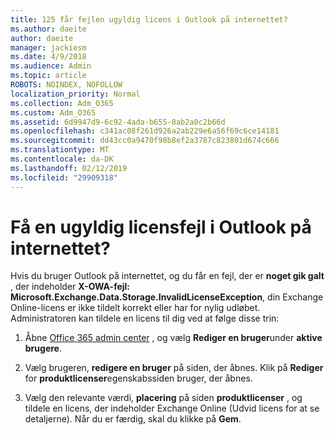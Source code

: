```yaml
---
title: 125 får fejlen ugyldig licens i Outlook på internettet?
ms.author: daeite
author: daeite
manager: jackiesm
ms.date: 4/9/2018
ms.audience: Admin
ms.topic: article
ROBOTS: NOINDEX, NOFOLLOW
localization_priority: Normal
ms.collection: Adm_O365
ms.custom: Adm_O365
ms.assetid: 6d9947d9-6c92-4ada-b655-8ab2a0c2b66d
ms.openlocfilehash: c341ac08f261d926a2ab229e6a56f69c6ce14181
ms.sourcegitcommit: dd43cc0a9470f98b8ef2a3787c823801d674c666
ms.translationtype: MT
ms.contentlocale: da-DK
ms.lasthandoff: 02/12/2019
ms.locfileid: "29909318"
---
```

# <a name="getting-an-invalid-license-error-in-outlook-on-the-web"></a>Få en ugyldig licensfejl i Outlook på internettet?

Hvis du bruger Outlook på internettet, og du får en fejl, der er **noget gik galt** , der indeholder **X-OWA-fejl: Microsoft.Exchange.Data.Storage.InvalidLicenseException**, din Exchange Online-licens er ikke tildelt korrekt eller har for nylig udløbet. Administratoren kan tildele en licens til dig ved at følge disse trin:
  
1. Åbne [Office 365 admin center](https://portal.office.com/adminportal/home#/homepage) , og vælg **Rediger en bruger**under **aktive brugere**.
    
2. Vælg brugeren, **redigere en bruger** på siden, der åbnes. Klik på **Rediger** for **produktlicenser**egenskabssiden bruger, der åbnes.
    
3. Vælg den relevante værdi, **placering** på siden **produktlicenser** , og tildele en licens, der indeholder Exchange Online (Udvid licens for at se detaljerne). Når du er færdig, skal du klikke på **Gem**.
    

